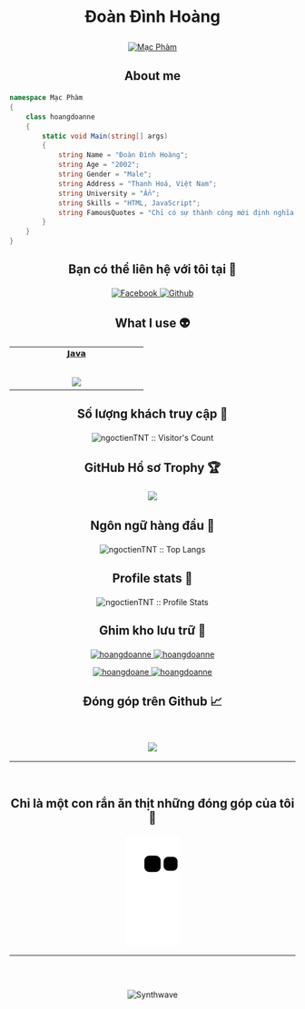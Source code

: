 # <p align="center">Đoàn Đình Hoàng</p>

<p align="center">
	<a href="https://github.com/hoangdoanne">
	<img src="https://avatars.githubusercontent.com/u/102528537" width = "200" alt="Mạc Phàm">
	</a>
</p>

<h2 align="center">About me</h2>

```C#
namespace Mạc Phàm
{
    class hoangdoanne
    {
        static void Main(string[] args)
        {
            string Name = "Đoàn Đình Hoàng";
            string Age = "2002";
            string Gender = "Male";
            string Address = "Thanh Hoá, Việt Nam";
            string University = "Ẩn";
            string Skills = "HTML, JavaScript";
            string FamousQuotes = "Chỉ có sự thành công mới định nghĩa mày là ai!";
        }
    }
}
```

## <p align="center">Bạn có thể liên hệ với tôi tại 🌹</p>

<p align="center">
  <a href="https://www.facebook.com/hoangdoanne">
    <img src="https://www.vectorlogo.zone/logos/facebook/facebook-official.svg" alt="Facebook" height="30" width="30">
  </a>
	
  <a href="https://github.com/hoangdoanne">
    <img src="https://www.vectorlogo.zone/logos/github/github-tile.svg" alt="Github" height="30" width="30">
  </a>
</p>

## <p align="center">What I use :alien:</p>

<table align="center">
  <tbody>
      </td>
      <td width="20%" align="center">
	<a href="https://docs.oracle.com/java/">
		<span>𝗝𝗮𝘃𝗮</span><br><br><br>
		<img height="64px" src="https://cdn.svgporn.com/logos/java.svg">
	 </a>
      </td>
    </tr>
  </tbody>
</table>

## <p align="center">Số lượng khách truy cập :eyes:</p>

<p align="center"><img src="https://profile-counter.glitch.me/{hoangdoanne}/count.svg" alt="ngoctienTNT :: Visitor's Count" /></p>

## <p align="center">GitHub Hồ sơ Trophy 🏆</p>

<p align='center'>
<img src="https://github-profile-trophy.vercel.app/?username=hoangdoanne&theme=tokyonight&row=2&column=4">
</p>

## <p align="center">Ngôn ngữ hàng đầu :tongue:</p>

<p align="center"><img src="https://github-readme-stats.vercel.app/api/top-langs/?username=hoangdoanne&langs_count=10&theme=tokyonight&layout=compact" alt="ngoctienTNT :: Top Langs" /></p>

## <p align="center">Profile stats :musical_keyboard:</p>

<p align="center"><img src="https://github-readme-stats.vercel.app/api?username=hoangdoanne&show_icons=true&theme=tokyonight" alt="ngoctienTNT :: Profile Stats" /></p>

## <p align="center">Ghim kho lưu trữ 📌</p>

<p align="center">	
<a href="https://github.com/hoangdoanne/phuc">
	<img src="https://github-readme-stats.vercel.app/api/pin/?username=hoangdoanne&repo=phuc&theme=tokyonight" alt="hoangdoanne" />
</a>
	
<a href="https://github.com/hoangdoanne/an">
	<img src="https://github-readme-stats.vercel.app/api/pin/?username=hoangdoanne&repo=an&theme=tokyonight" alt="hoangdoanne" />
</a>
</p>

<p align="center">	
<a href="https://github.com/hoangdoanne/cac" margin="100">
	<img src="https://github-readme-stats.vercel.app/api/pin/?username=hoangdoanne&repo=cac&theme=tokyonight" alt="hoangdoane" />
</a>
	
<a href="https://github.com/hoangdoanne/tao">
	<img src="https://github-readme-stats.vercel.app/api/pin/?username=hoangdoanne&repo=tao&theme=tokyonight" alt="hoangdoanne" />
</a>
</p>

## <p align="center">Đóng góp trên Github 📈</p>
<br>
<p align='center'>
<img src="https://activity-graph.herokuapp.com/graph?username=hoangdoanne&theme=react-dark&hide_border=true">
<p>

<hr>
<br>

## <p align="center">Chỉ là một con rắn ăn thịt những đóng góp của tôi 🐍</p>
<p align='center'>
<img src="https://github.com/ngoctienTNT/ngoctienTNT/blob/output/github-contribution-grid-snake.svg">
</p>

<hr>
<br>

##

<p align="center"><img src="https://thumbs.gfycat.com/GoodnaturedFondGaur-size_restricted.gif" alt="Synthwave" height="300" width="500"></p>
